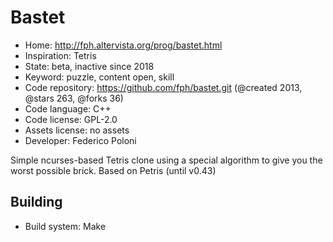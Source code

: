 # Bastet

- Home: http://fph.altervista.org/prog/bastet.html
- Inspiration: Tetris
- State: beta, inactive since 2018
- Keyword: puzzle, content open, skill
- Code repository: https://github.com/fph/bastet.git (@created 2013, @stars 263, @forks 36)
- Code language: C++
- Code license: GPL-2.0
- Assets license: no assets
- Developer: Federico Poloni

Simple ncurses-based Tetris clone using a special algorithm to give you the worst possible brick.
Based on Petris (until v0.43)

## Building

- Build system: Make
